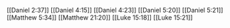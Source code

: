 [[Daniel 2:37]]
[[Daniel 4:15]]
[[Daniel 4:23]]
[[Daniel 5:20]]
[[Daniel 5:21]]
[[Matthew 5:34]]
[[Matthew 21:20]]
[[Luke 15:18]]
[[Luke 15:21]]
